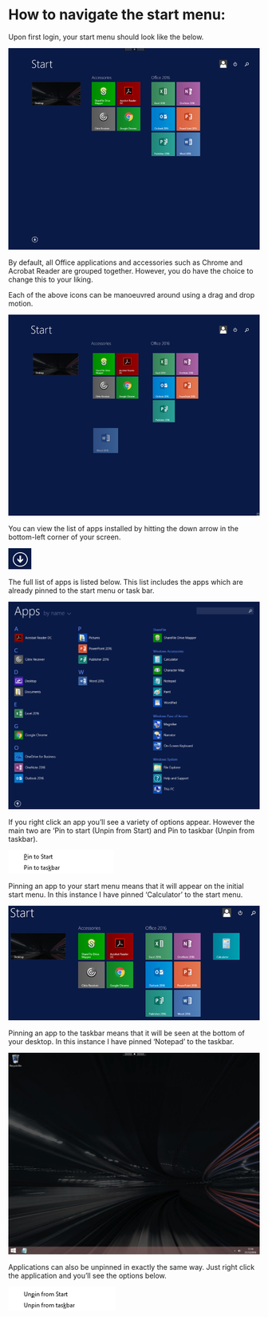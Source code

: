 # How to navigate the start menu:

Upon first login, your start menu should look like the below.

![Image152](files/Image152.png)

By default, all Office applications and accessories such as Chrome and Acrobat Reader are grouped together. However, you do have the choice to change this to your liking.

Each of the above icons can be manoeuvred around using a drag and drop motion.

![Image153](files/Image153.png)

You can view the list of apps installed by hitting the down arrow in the bottom-left corner of your screen.

![Image154](files/Image154.png)

The full list of apps is listed below. This list includes the apps which are already pinned to the start menu or task bar.

![Image155](files/Image155.png)

If you right click an app you’ll see a variety of options appear. However the main two are ‘Pin to start (Unpin from Start) and Pin to taskbar (Unpin from taskbar).

![Image156](files/Image156.png)

Pinning an app to your start menu means that it will appear on the initial start menu. In this instance I have pinned ‘Calculator’ to the start menu.

![Image157](files/Image157.png)

Pinning an app to the taskbar means that it will be seen at the bottom of your desktop. In this instance I have pinned ‘Notepad’ to the taskbar.

![Image158](files/Image158.png)

Applications can also be unpinned in exactly the same way. Just right click the application and you’ll see the options below.

![Image159](files/Image159.png)
